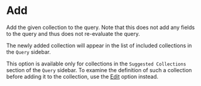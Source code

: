 # Add

Add the given collection to the query. Note that this does not add any fields to the query and thus does not re-evaluate the query.

The newly added collection will appear in the list of included collections in the `Query` sidebar.

This option is available only for collections in the `Suggested Collections` section of the `Query` sidebar. To examine the definition of such a collection before adding it to the collection, use the [Edit](./Edit.md) option instead.